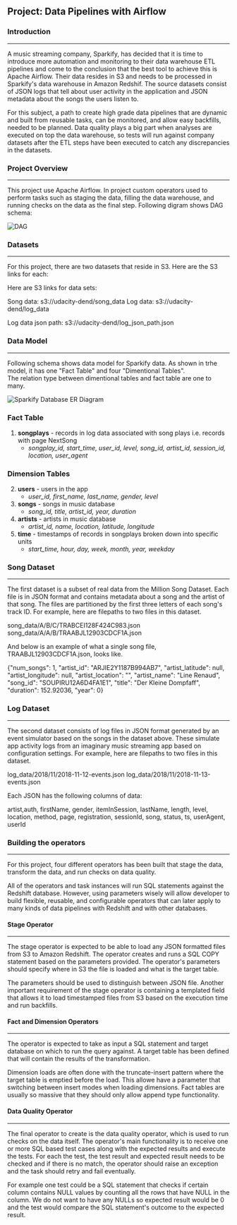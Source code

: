 ## Project: Data Pipelines with Airflow

### Introduction
***
A music streaming company, Sparkify, has decided that it is time to introduce more automation and monitoring to their data warehouse ETL pipelines and come to the conclusion that the best tool to achieve this is Apache Airflow. Their data resides in S3 and needs to be processed in Sparkify's data warehouse in Amazon Redshif. The source datasets consist of JSON logs that tell about user activity in the application and JSON metadata about the songs the users listen to.

For this subject, a path to create high grade data pipelines that are dynamic and built from reusable tasks, can be monitored, and allow easy backfills, needed to be planned. Data quality plays a big part when analyses are executed on top the data warehouse, so tests will run against company datasets after the ETL steps have been executed to catch any discrepancies in the datasets.

### Project Overview
***

This project use Apache Airflow. In project custom operators used to perform tasks such as staging the data, filling the data warehouse, and running checks on the data as the final step.
Following digram shows DAG schema:

![DAG](image/dag.png)

### Datasets
*** 

For this project, there are two datasets that reside in S3. Here are the S3 links for each:

Here are S3 links for data sets:

Song data: s3://udacity-dend/song_data
Log data: s3://udacity-dend/log_data

Log data json path: s3://udacity-dend/log_json_path.json


### Data Model
***

<p>Following schema shows data model for Sparkify data. As shown in trhe model, it has one "Fact Table" and four "Dimentional Tables".<br>
The relation type between dimentional tables and fact table are one to many.</p>
    
![Sparkify Database ER Diagram](image/erd.png)
    
### Fact Table
1. **songplays** - records in log data associated with song plays i.e. records with page NextSong
    - *songplay_id, start_time, user_id, level, song_id, artist_id, session_id, location, user_agent*

### Dimension Tables
2. **users** - users in the app
    - *user_id, first_name, last_name, gender, level*
3. **songs** - songs in music database
    - *song_id, title, artist_id, year, duration*
4. **artists** - artists in music database
    - *artist_id, name, location, latitude, longitude*
5. **time** - timestamps of records in songplays broken down into specific units
    - *start_time, hour, day, week, month, year, weekday*


### Song Dataset
***

The first dataset is a subset of real data from the Million Song Dataset. Each file is in JSON format and contains metadata about a song and the artist of that song. The files are partitioned by the first three letters of each song's track ID. For example, here are filepaths to two files in this dataset.

song_data/A/B/C/TRABCEI128F424C983.json song_data/A/A/B/TRAABJL12903CDCF1A.json

And below is an example of what a single song file, TRAABJL12903CDCF1A.json, looks like.

{"num_songs": 1, "artist_id": "ARJIE2Y1187B994AB7", "artist_latitude": null, "artist_longitude": null, "artist_location": "", "artist_name": "Line Renaud", "song_id": "SOUPIRU12A6D4FA1E1", "title": "Der Kleine Dompfaff", "duration": 152.92036, "year": 0}

### Log Dataset
***

The second dataset consists of log files in JSON format generated by an event simulator based on the songs in the dataset above. These simulate app activity logs from an imaginary music streaming app based on configuration settings. For example, here are filepaths to two files in this dataset.

log_data/2018/11/2018-11-12-events.json log_data/2018/11/2018-11-13-events.json

Each JSON has the following columns of data:

artist,auth, firstName, gender, itemInSession, lastName, length, level, location, method, page, registration, sessionId, song, status, ts, userAgent, userId

### Building the operators
***

For this project, four different operators has been built that stage the data, transform the data, and run checks on data quality.

All of the operators and task instances will run SQL statements against the Redshift database. However, using parameters wisely will allow developer to build flexible, reusable, and configurable operators that can later apply to many kinds of data pipelines with Redshift and with other databases.

#### Stage Operator
***

The stage operator is expected to be able to load any JSON formatted files from S3 to Amazon Redshift. The operator creates and runs a SQL COPY statement based on the parameters provided. The operator's parameters should specify where in S3 the file is loaded and what is the target table.

The parameters should be used to distinguish between JSON file. Another important requirement of the stage operator is containing a templated field that allows it to load timestamped files from S3 based on the execution time and run backfills.

#### Fact and Dimension Operators
***
The operator is expected to take as input a SQL statement and target database on which to run the query against. A target table has been defined that will contain the results of the transformation.

Dimension loads are often done with the truncate-insert pattern where the target table is emptied before the load. This allowe have a parameter that  switching between insert modes when loading dimensions. Fact tables are usually so massive that they should only allow append type functionality.

#### Data Quality Operator
***
The final operator to create is the data quality operator, which is used to run checks on the data itself. The operator's main functionality is to receive one or more SQL based test cases along with the expected results and execute the tests. For each the test, the test result and expected result needs to be checked and if there is no match, the operator should raise an exception and the task should retry and fail eventually.

For example one test could be a SQL statement that checks if certain column contains NULL values by counting all the rows that have NULL in the column. We do not want to have any NULLs so expected result would be 0 and the test would compare the SQL statement's outcome to the expected result.
